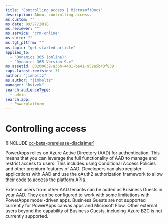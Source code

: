 ```yaml
---
title: "Controlling access | MicrosoftDocs"
description: About controlling access.
ms.custom: ""
ms.date: 09/27/2018
ms.reviewer: ""
ms.service: "crm-online"
ms.suite: ""
ms.tgt_pltfrm: ""
ms.topic: "get-started-article"
applies_to: 
  - "Dynamics 365 (online)"
  - "Dynamics 365 Version 9.x"
ms.assetid: 83200632-a36b-4401-ba41-952e5b43f939
caps.latest.revision: 31
author: "jimholtz"
ms.author: "jimholtz"
manager: "kvivek"
search.audienceType: 
  - admin
search.app: 
  - Powerplatform
---
```

# Controlling access

[!INCLUDE [cc-beta-prerelease-disclaimer](../includes/cc-beta-prerelease-disclaimer.md)]

PowerApps relies on Azure Active Directory (AAD) for authentication. This means that you can leverage the full functionality of AAD to manage and restrict access to users. This includes using Conditional Access Policies and other premium features of AAD. Developers can also register applications with AAD and use the oAuth2 authorization framework to allow their code to access the platform APIs.

External users from other AAD tenants can be added as Business Guests in your AAD. They can be configured to work with some limitations with PowerApps model-driven apps. Business Guests are not supported currently for PowerApps canvas apps and Microsoft Flow. Other external users beyond the capability of Business Guests, including Azure B2C is not currently supported.
